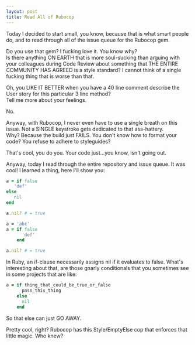 ```yaml
---
layout: post
title: Read All of Rubocop
---
```


Today I decided to start small, you know, because that is what smart people do, and to read through all of the issue queue for the Rubocop gem.

Do you use that gem? I fucking love it. You know why?  
Is there anything ON EARTH that is more soul-sucking than arguing with your colleagues during Code Review about something that THE ENTIRE COMMUNITY HAS AGREED is a style standard?
I cannot think of a single fucking thing that is worse than that. 

Oh, you LIKE IT BETTER when you have a 40 line comment describe the User story for this particular 3 line method?  
Tell me more about your feelings.

No.

Anyway, with Rubocop, I never even have to use a single breath on this issue. Not a SINGLE keystroke gets dedicated to that ass-hattery.  
Why? Because the build just FAILS.  You don't know how to format your code? You refuse to adhere to styleguides?  

That's cool, you do you. Your code just...you know, isn't going out.  

Anyway, today I read through the entire repository and issue queue.  It was cool! I learned a thing, here I'll show you: 

```ruby
a = if false
   'def'
else 
   nil
end

a.nil? # = true

a = 'abc'
a = if false
      'def'
    end

a.nil? # = true
```
In Ruby, an if-clause necessarily assigns nil if it evaluates to false. What's interesting about that, are those gnarly conditionals that you sometimes see in some projects that are like:  
```ruby
a = if thing_that_could_be_true_or_false
      pass_this_thing
    else
      nil
    end
```

So that else can just GO AWAY. 

Pretty cool, right?  Rubocop has this Style/EmptyElse cop that enforces that little magic.  Who knew? 
